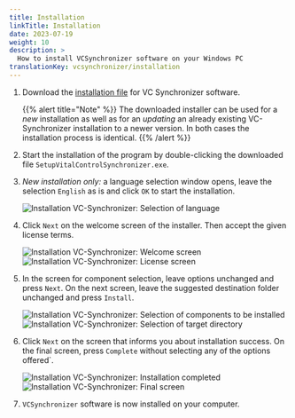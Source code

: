 ```yaml
---
title: Installation
linkTitle: Installation
date: 2023-07-19
weight: 10
description: >
  How to install VCSynchronizer software on your Windows PC
translationKey: vcsynchronizer/installation  
---
```

1. Download the [installation file](/download/SetupVitalControlSynchronizer.exe) for VC Synchronizer software.

   {{% alert title="Note" %}}
  The downloaded installer can be used for a *new* installation as well as for an *updating* an already existing VC-Synchronizer installation to a newer version. In both cases the installation process is identical.
   {{% /alert %}}

2. Start the installation of the program by double-clicking the downloaded file `SetupVitalControlSynchronizer.exe`.

3. *New installation only:* a language selection window opens, leave the selection `English` as is and click `OK` to start the installation.

   ![Installation VC-Synchronizer: Selection of language](../images/installation/lang-select.png "Language selection")

4. Click `Next` on the welcome screen of the installer. Then accept the given license terms.

   ![Installation VC-Synchronizer: Welcome screen](../images/installation/welcome.png "Welcome screen") ![Installation VC-Synchronizer: License screen](../images/installation/license.png "License screen")

5. In the screen for component selection, leave options unchanged and press `Next`. On the next screen, leave the suggested destination folder unchanged and press `Install`.

   ![Installation VC-Synchronizer: Selection of components to be installed](../images/installation/components.png "Selection of components") ![Installation VC-Synchronizer: Selection of target directory](../images/installation/install-dir.png "Selection of target directory")

6. Click `Next` on the screen that informs you about installation success. On the final screen, press `Complete` without selecting any of the options offered`.

   ![Installation VC-Synchronizer: Installation completed](../images/installation/completed.png "Installation completed") ![Installation VC-Synchronizer: Final screen](../images/installation/finish.png "Installation succeeded")

7. `VCSynchronizer` software is now installed on your computer.
